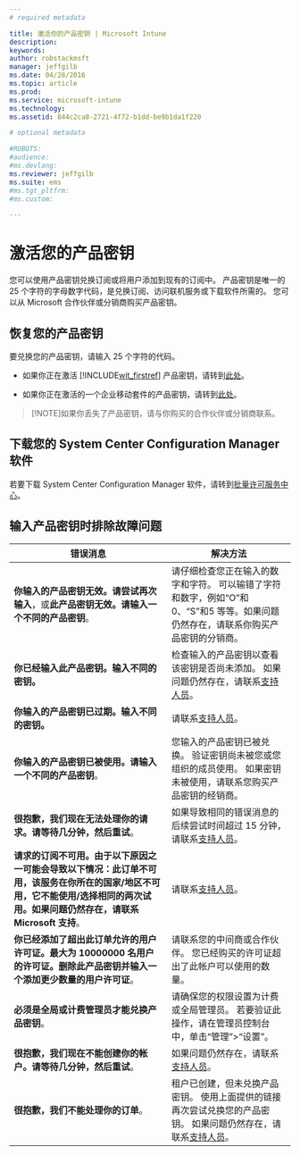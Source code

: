 ```yaml
---
# required metadata

title: 激活你的产品密钥 | Microsoft Intune
description:
keywords:
author: robstackmsft
manager: jeffgilb
ms.date: 04/28/2016
ms.topic: article
ms.prod:
ms.service: microsoft-intune
ms.technology:
ms.assetid: 844c2ca8-2721-4f72-b1dd-be9b1da1f220

# optional metadata

#ROBOTS:
#audience:
#ms.devlang:
ms.reviewer: jeffgilb
ms.suite: ems
#ms.tgt_pltfrm:
#ms.custom:

---
```


# 激活您的产品密钥
您可以使用产品密钥兑换订阅或将用户添加到现有的订阅中。 产品密钥是唯一的 25 个字符的字母数字代码，是兑换订阅、访问联机服务或下载软件所需的。 您可以从 Microsoft 合作伙伴或分销商购买产品密钥。

## 恢复您的产品密钥
要兑换您的产品密钥，请输入 25 个字符的代码。

-   如果你正在激活 [!INCLUDE[wit_firstref](./includes/wit_firstref_md.md)] 产品密钥，请转到[此处](https://account.manage.microsoft.com/commerce/productkeystart.aspx)。

-   如果你正在激活的一个企业移动套件的产品密钥，请转到[此处](http://www.microsoft.com/ems/open)。

> [!NOTE]如果你丢失了产品密钥，请与你购买的合作伙伴或分销商联系。

## 下载您的 System Center Configuration Manager 软件
若要下载 System Center Configuration Manager 软件，请转到[批量许可服务中心](http://go.microsoft.com/fwlink/?LinkID=232300)。

## 输入产品密钥时排除故障问题

|错误消息|解决方法|
|-----------------|--------------|
|**你输入的产品密钥无效。请尝试再次输入**，或**此产品密钥无效。请输入一个不同的产品密钥**。|请仔细检查您正在输入的数字和字符。 可以输错了字符和数字，例如“O”和 0、“S”和5 等等。如果问题仍然存在，请联系你购买产品密钥的分销商。|
|**你已经输入此产品密钥。输入不同的密钥。**|检查输入的产品密钥以查看该密钥是否尚未添加。 如果问题仍然存在，请联系[支持人员](http://go.microsoft.com/fwlink/?LinkID=394189)。|
|**你输入的产品密钥已过期。输入不同的密钥。**|请联系[支持人员](http://go.microsoft.com/fwlink/?LinkID=394189)。|
|**你输入的产品密钥已被使用。请输入一个不同的产品密钥**。|您输入的产品密钥已被兑换。 验证密钥尚未被您或您组织的成员使用。 如果密钥未被使用，请联系您购买产品密钥的经销商。|
|**很抱歉，我们现在无法处理你的请求。请等待几分钟，然后重试**。|如果导致相同的错误消息的后续尝试时间超过 15 分钟，请联系[支持人员](http://go.microsoft.com/fwlink/?LinkID=394189)。|
|**请求的订阅不可用。由于以下原因之一可能会导致以下情况：此订单不可用，该服务在你所在的国家/地区不可用，它不能使用/选择相同的两次试用。如果问题仍然存在，请联系 Microsoft 支持**。|请联系[支持人员](http://go.microsoft.com/fwlink/?LinkID=394189)。|
|**你已经添加了超出此订单允许的用户许可证。最大为 10000000 名用户的许可证。删除此产品密钥并输入一个添加更少数量的用户许可证**。|请联系您的中间商或合作伙伴。 您已经购买的许可证超出了此帐户可以使用的数量。|
|**必须是全局或计费管理员才能兑换产品密钥**。|请确保您的权限设置为计费或全局管理员。 若要验证此操作，请在管理员控制台中，单击“管理”&gt;“设置”。|
|**很抱歉，我们现在不能创建你的帐户。请等待几分钟，然后重试**。|如果问题仍然存在，请联系[支持人员](http://go.microsoft.com/fwlink/?LinkID=394189)。|
|**很抱歉，我们不能处理你的订单**。|租户已创建，但未兑换产品密钥。 使用上面提供的链接再次尝试兑换您的产品密钥。 如果问题仍然存在，请联系[支持人员](http://go.microsoft.com/fwlink/?LinkID=394189)。|


<!--HONumber=Jun16_HO2-->



